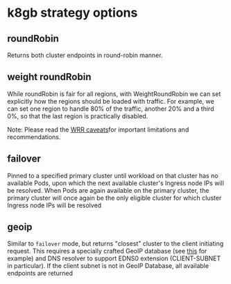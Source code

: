 # k8gb strategy options
## roundRobin
Returns both cluster endpoints in round-robin manner.

## weight roundRobin
While roundRobin is fair for all regions, with WeightRoundRobin we can set explicitly how the regions should be loaded with traffic. For example, we can set one region to handle 80% of the traffic, another 20% and a third 0%, so that the last region is practically disabled.

Note:
Please read the [WRR caveats](../docs/wrr_caveats.md)for important limitations and recommendations.

## failover
Pinned to a specified primary cluster until workload on that cluster has no available Pods, upon which the next available cluster's Ingress node IPs will be resolved. When Pods are again available on the primary cluster, the primary cluster will once again be the only eligible cluster for which cluster Ingress node IPs will be resolved

## geoip
Similar to `failover` mode, but returns "closest" cluster to the client initiating request. This requires a specially crafted GeoIP database (see [this](https://github.com/k8gb-io/coredns-crd-plugin/tree/main/terratest/geogen) for example) and DNS resolver to support EDNS0 extension (CLIENT-SUBNET in particular). If the client subnet is not in GeoIP Database, all available endpoints are returned
